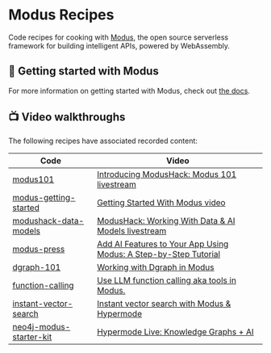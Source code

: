 # Modus Recipes

Code recipes for cooking with [Modus](https://github.com/hypermodeinc/modus), the open source
serverless framework for building intelligent APIs, powered by WebAssembly.

## 🚀 Getting started with Modus

For more information on getting started with Modus, check out
[the docs](https://docs.hypermode.com/modus/overview).

## 📺 Video walkthroughs

The following recipes have associated recorded content:

| Code                                                      | Video                                                                                                                                              |
| --------------------------------------------------------- | -------------------------------------------------------------------------------------------------------------------------------------------------- |
| [modus101](modus101/)                                     | [Introducing ModusHack: Modus 101 livestream](https://www.youtube.com/watch?v=8vgXmZPKjbo)                                                         |
| [modus-getting-started](modus-getting-started/)           | [Getting Started With Modus video](https://www.youtube.com/watch?v=3CcJTXTmz88)                                                                    |
| [modushack-data-models](modushack-data-models/)           | [ModusHack: Working With Data & AI Models livestream](https://www.youtube.com/watch?v=gB-v7YWwkCw&list=PLzOEKEHv-5e3zgRGzDysyUm8KQklHQQgi&index=3) |
| [modus-press](modus-press/)                               | [Add AI Features to Your App Using Modus: A Step-by-Step Tutorial](https://www.youtube.com/watch?v=GG0w7S3YDZo&list=PLzOEKEHv-5e3zgRGzDysyUm8KQklHQQgi&index=1)   |
| [dgraph-101](dgraph-101/)                                 | [Working with Dgraph in Modus](https://youtu.be/Z2fB-nBf4Wo)                                                                                       |
| [function-calling](function-calling/)                     | [Use LLM function calling aka tools in Modus.](https://youtu.be/afFk7JzSIm0)                                                                       |
| [instant-vector-search](instant-vector-search)            | [Instant vector search with Modus & Hypermode](https://www.youtube.com/watch?v=4H_xPTUbwL8)                                                        |
| [neo4j-modus-starter-kit](neo4j/neo4j-modus-starter-kit/) | [Hypermode Live: Knowledge Graphs + AI](https://www.youtube.com/live/22g-QZPvFPw?si=IAG46M9K6atKv3vD&t=1471)                                       |
